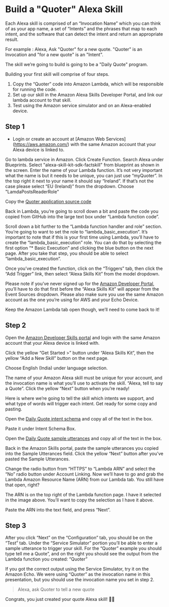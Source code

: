 # Build a "Quoter" Alexa Skill


Each Alexa skill is comprised of an “Invocation Name” which you can think of as your app name, a set of “Intents” and the phrases that map to each intent, and the software that can detect the intent and return an appropriate result.

For example : Alexa, Ask "Quoter" for a new quote. "Quoter" is an Invocation and "for a new quote" is an "Intent".

The skill we’re going to build is going to be a "Daily Quote" program.

Building your first skill will comprise of four steps. 

1. Copy the “Quoter” code into Amazon Lambda, which will be responsible for running the code. 
2. Set up our skill in the Amazon Alexa Skills Developer Portal, and link our lambda account to that skill. 
3. Test using the Amazon service simulator and on an Alexa-enabled device. 


## Step 1

* Login or create an account at [Amazon Web Services] (https://aws.amazon.com/) with the same Amazon account that your Alexa device is linked to.

Go to lambda service in Amazon. Click Create Function. Search Alexa under Blueprints. Select "alexa-skill-kit-sdk-factskill" from blueprint as shown in the screen.
Enter the name of your Lambda function. It’s not very important what the name is but it needs to be unique, you can just use “myQuoter”. In the top right it next to your name it should say “Ireland”. If that’s not the case please select “EU (Ireland)” from the dropdown. Choose "LamdaPostsReaderRole"

Copy the [Quoter application source code](https://github.com/afrozk/alexa/blob/master/src/index.js)

Back in Lambda, you’re going to scroll down a bit and paste the code you copied from GitHub into the large text box under “Lambda function code”.



Scroll down a bit further to the “Lambda function handler and role” section. You’re going to want to set the role to “lambda\_basic\_execution”. It’s important to note that if this is your first time using Lambda, you’ll have to create the “lambda\_basic\_execution” role. You can do that by selecting the first option “* Basic Execution” and clicking the blue button on the next page. After you take that step, you should be able to select “lambda\_basic\_execution”.


Once you’ve created the function, click on the “Triggers” tab, then click the “Add Trigger” link, then select “Alexa Skills Kit” from the model dropdown.

Please note if you’ve never signed up for the [Amazon Developer Portal](https://developer.amazon.com/edw/home.html#/skills/list), you’ll have to do that first before the “Alexa Skills Kit” will appear from the Event Sources dropdown. Please also make sure you use the same Amazon account as the one you’re using for AWS and your Echo Device.


Keep the Amazon Lambda tab open though, we’ll need to come back to it!

## Step 2



Open the [Amazon Developer Skills portal](https://developer.amazon.com/edw/home.html#/skills/list) and login with the same Amazon account that your Alexa device is linked with.


Click the yellow “Get Started >” button under “Alexa Skills Kit”, then the yellow “Add a New Skill” button on the next page.

Choose English (India) under language selection.

The name of your Amazon Alexa skill must be unique for your account, and the invocation name is what you’ll use to activate the skill. “Alexa, tell <invocation name> to say a Quote”.  Click the yellow “Next” button when you’re ready!

Here is where we’re going to tell the skill which intents we support, and what type of words will trigger each intent. Get ready for some copy and pasting.


Open the [Daily Quote intent schema](https://github.com/afrozk/alexa/blob/master/speechAssets/IntentSchema.json) and copy all of the text in the box.

Paste it under Intent Schema Box.

Open the [Daily Quote sample utterances](https://github.com/afrozk/alexa/blob/master/speechAssets/SampleUtterances.txt) and copy all of the text in the box.


Back in the Amazon Skills portal, paste the sample utterances you copied into the Sample Utterances field. Click the yellow “Next” button after you’ve pasted the Sample Utterances.

Change the radio button from “HTTPS” to “Lambda ARN” and select the “No” radio button under Account Linking. Now we’ll have to go and grab the Lambda Amazon Resource Name (ARN) from our Lambda tab. You still have that open, right?


The ARN is on the top right of the Lambda function page. I have it selected in the image above. You’ll want to copy the selection as I have it above.

Paste the ARN into the text field, and press “Next”.


## Step 3


After you click “Next” on the “Configuration” tab, you should be on the “Test” tab. Under the “Service Simulator” portion you’ll be able to enter a sample utterance to trigger your skill. For the “Quoter” example you should type tell me a Quote”, and on the right you should see the output from the Lambda function you created: “Quoter”

If you got the correct output using the Service Simulator, try it on the Amazon Echo. We were using “Quoter” as the invocation name in this presentation, but you should use the invocation name you set in step 2.

> Alexa, ask Quoter to tell a new quote


Congrats, you just created your quote Alexa skill! 👏👏

